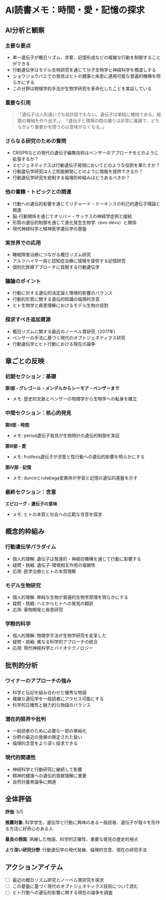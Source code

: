 # AI読書メモ：時間・愛・記憶の探求

## AI分析と観察

### 主要な要点
- 単一遺伝子が概日リズム、求愛、記憶形成などの複雑な行動を制御することができる
- 行動遺伝学はモデル生物研究を通じて分子生物学と神経科学を橋渡しする
- ショウジョウバエでの発見はヒトの健康と疾患に適用可能な普遍的機構を明らかにする
- この分野は物理学的手法が生物学研究を革命化したことを実証している

### 重要な引用
> 「遺伝子は人形遣いでも設計図でもない。遺伝子は単純に機械である。細胞の機械を作り出す。」
> 「遺伝子と環境の間の踊りは非常に複雑で、どちらがより重要かを問うのは意味がなくなる。」

### さらなる研究のための質問
- CRISPRなどの現代の遺伝子編集技術はベンザーのアプローチをどのように拡張するか？
- エピジェネティクスは行動遺伝子発現においてどのような役割を果たすか？
- 行動遺伝学研究は人工知能開発にどのように情報を提供できるか？
- 行動遺伝学研究を統制する倫理的枠組みはどうあるべきか？

### 他の書籍・トピックとの関連
- 行動への遺伝的影響を通じてリチャード・ドーキンスの利己的遺伝子理論と関連
- 脳-行動関係を通じてオリバー・サックスの神経学症例と接続
- 形質の遺伝的制御を通じて進化発生生物学（evo-devo）と関係
- 現代神経科学と精神医学遺伝学の基盤

### 実世界での応用
- 睡眠障害治療につながる概日リズム研究
- アルツハイマー病と認知症治療に情報を提供する記憶研究
- 個別化医療アプローチに貢献する行動遺伝学

### 議論のポイント
- 行動に対する遺伝的決定論と環境的影響のバランス
- 行動的形質に関する遺伝的知識の倫理的含意
- ヒト生物学と疾患理解におけるモデル生物の役割

### 探求すべき追加資源
- 概日リズムに関する最近のノーベル賞研究（2017年）
- ベンザーの手法に基づく現代のオプトジェネティクス研究
- 行動遺伝学とヒト行動における現在の論争

## 章ごとの反映

### 初期セクション：基礎
**第I部 - グレゴール・メンデルからシーモア・ベンザーまで**
- メモ: 歴史的文脈とベンザーの物理学から生物学への転身を確立

### 中間セクション：核心的発見
**第II部 - 時間**
- メモ: period遺伝子発見が生物時計の遺伝的制御を実証

**第III部 - 愛**
- メモ: fruitless遺伝子が求愛と性行動への遺伝的影響を明らかにする

**第IV部 - 記憶**
- メモ: dunceとrutabaga変異体が学習と記憶の遺伝的基盤を示す

### 最終セクション：含意
**エピローグ - 遺伝子の意味**
- メモ: ヒトの本質と社会への広範な含意を探求

## 概念的枠組み

### 行動遺伝学パラダイム
- 個人的理解: 遺伝子は発達的・神経的機構を通じて行動に影響する
- 疑問・挑戦: 遺伝子-環境相互作用の複雑性
- 応用: 医学治療とヒトの本質理解

### モデル生物研究
- 個人的理解: 単純な生物が普遍的生物学原理を明らかにする
- 疑問・挑戦: ハエからヒトへの発見の翻訳
- 応用: 薬物開発と疾患研究

### 学際的科学
- 個人的理解: 物理学手法が生物学研究を変革した
- 疑問・挑戦: 異なる科学的アプローチの統合
- 応用: 現代神経科学とバイオテクノロジー

## 批判的分析

### ワイナーのアプローチの強み
- 科学と伝記を組み合わせた優秀な物語
- 複雑な遺伝学を一般読者にアクセス可能にする
- 科学的正確性と魅力的な物語のバランス

### 潜在的限界や批判
- 一般読者のために必要な一部の単純化
- 分野の最近の発展の限定された扱い
- 倫理的含意をより深く探求できる

### 現代的関連性
- 神経科学と行動研究に継続して影響
- 精神的健康への遺伝的貢献理解に重要
- 自然対養育論争に関連

## 全体評価
**評価**: 5/5

**推薦対象**: 科学学生、遺伝学と行動に興味のある一般読者、遺伝子が我々を形作る方法に好奇心のある人

**最良の側面**: 熟練した物語、科学的正確性、重要な発見の歴史的視点

**より深い研究分野**: 行動遺伝学の現代発展、倫理的含意、現在の研究手法

## アクションアイテム
- [ ] 最近の概日リズム研究とノーベル賞研究を探求
- [ ] この基盤に基づく現代のオプトジェネティクス技術について読む
- [ ] ヒト行動への遺伝的影響に関する現在の論争を調査
